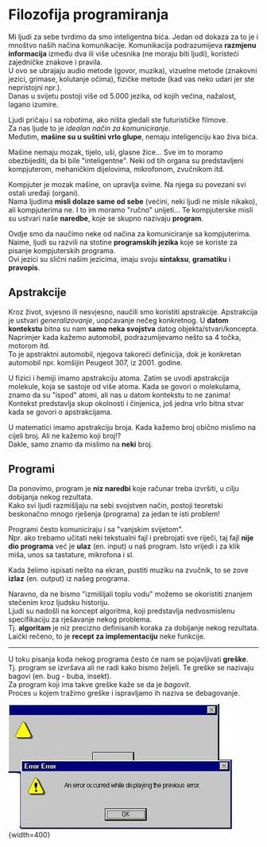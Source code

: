 
# Filozofija programiranja


Mi ljudi za sebe tvrdimo da smo inteligentna bića. 
Jedan od dokaza za to je i mnoštvo naših načina komunikacije.
Komunikacija podrazumijeva **razmjenu informacija** između dva ili više učesnika (ne moraju biti ljudi),
koristeći zajedničke znakove i pravila.  
U ovo se ubrajaju audio metode (govor, muzika), vizuelne metode (znakovni jezici, grimase, kolutanje očima),
fizičke metode (kad vas neko udari jer ste nepristojni npr.).  
Danas u svijetu postoji više od 5.000 jezika, od kojih većina, nažalost, lagano izumire.

Ljudi pričaju i sa robotima, ako ništa gledali ste futurističke filmove.  
Za nas ljude to je *idealan način za komuniciranje*.  
Međutim, **mašine su u suštini vrlo glupe**, nemaju inteligenciju kao živa bića.

Mašine nemaju mozak, tijelo, uši, glasne žice... Sve im to moramo obezbijediti, da bi bile "inteligentne".
Neki od tih organa su predstavljeni kompjuterom, mehaničkim dijelovima, mikrofonom, zvučnikom itd.

Kompjuter je mozak mašine, on upravlja svime.
Na njega su povezani svi ostali uređaji (organi).  
Nama ljudima **misli dolaze same od sebe** (većini, neki ljudi ne misle nikako), ali kompjuterima ne.
I to im moramo "ručno" unijeti...
Te kompjuterske misli su ustvari naše **naredbe**, koje se skupno nazivaju **program**.

Ovdje smo da naučimo neke od načina za komuniciranje sa kompjuterima.  
Naime, ljudi su razvili na stotine **programskih jezika** koje se koriste za pisanje kompjuterskih programa.  
Ovi jezici su slični našim jezicima, imaju svoju **sintaksu**, **gramatiku** i **pravopis**.



## Apstrakcije

Kroz život, svjesno ili nesvjesno, naučili smo koristiti apstrakcije.
Apstrakcija je ustvari *generalizovanje*, uopćavanje nečeg konkretnog.
U **datom kontekstu** bitna su nam **samo neka svojstva** datog objekta/stvari/koncepta.
Naprimjer kada kažemo automobil, podrazumijevamo nešto sa 4 točka, motorom itd.  
To je apstraktni automobil, njegova takoreći definicija, dok je konkretan automobil npr. komšijin Peugeot 307, iz 2001. godine.

U fizici i hemiji imamo apstrakciju atoma. Zatim se uvodi apstrakcija molekule, koja se sastoje od više atoma.
Kada se govori o molekulama, znamo da su "ispod" atomi, ali nas u datom kontekstu to ne zanima!
Kontekst predstavlja skup okolnosti i činjenica, još jedna vrlo bitna stvar kada se govori o apstrakcijama.

U matematici imamo apstrakciju broja. Kada kažemo broj obično mislimo na cijeli broj. Ali ne kažemo koji broj!?  
Dakle, samo znamo da mislimo na **neki** broj.


## Programi

Da ponovimo, program je **niz naredbi** koje računar treba izvršiti,
    u cilju dobijanja nekog rezultata.  
Kako svi ljudi razmišljaju na sebi svojstven način,
    postoji teoretski beskonačno mnogo rješenja (programa) za jedan te isti problem!

Programi često komuniciraju i sa "vanjskim svijetom".  
Npr. ako trebamo učitati neki tekstualni fajl i prebrojati sve riječi, 
    taj fajl **nije dio programa** već je **ulaz** (en. input) u naš program. 
Isto vrijedi i za klik miša, unos sa tastature, mikrofona i sl.

Kada želimo ispisati nešto na ekran, pustiti muziku na zvučnik, to se zove **izlaz** (en. output) iz našeg programa.  

Naravno, da ne bismo "izmišljali toplu vodu" možemo se okoristiti znanjem stečenim kroz ljudsku historiju.  
Ljudi su nadošli na koncept algoritma, koji predstavlja nedvosmislenu specifikaciju za rješavanje nekog problema.  
Tj. **algoritam** je niz precizno definisanih koraka za dobijanje nekog rezultata.  
Laički rečeno, to je **recept za implementaciju** neke funkcije.

---
U toku pisanja koda nekog programa često će nam se pojavljivati **greške**.  
Tj. program se izvršava ali ne radi kako bismo željeli. Te greške se nazivaju bagovi (en. bug - buba, insekt).  
Za program koji ima takve greške kaže se da je  *bagovit*.  
Proces u kojem tražimo greške i ispravljamo ih naziva se debagovanje.


![To je to](/images/programming/error.jpg){width=400}


